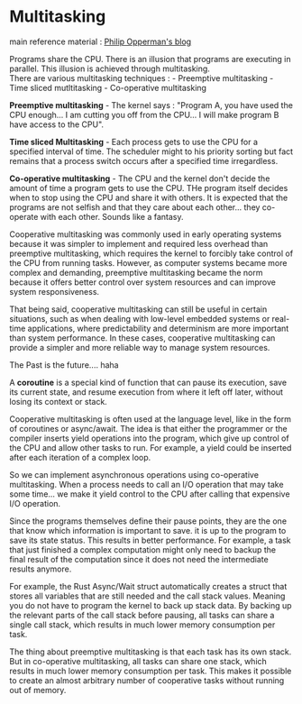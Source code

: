 # Multitasking

main reference material : [Philip Opperman's blog](https://os.phil-opp.com/async-await/)

Programs share the CPU. There is an illusion that programs are executing in parallel. This illusion is achieved through multitasking.    
There are various multitasking techniques :
    - Preemptive multitasking
    - Time sliced mutltitasking
    - Co-operative multitasking

**Preemptive multitasking** - The kernel says : "Program A, you have used the CPU enough... I am cutting you off from the CPU... I will make program B have access to the CPU".

**Time sliced Multitasking** - Each process gets to use the CPU for a specified interval of time. The scheduler might to his priority sorting but fact remains that a process switch occurs after a specified time irregardless.

**Co-operative multitasking** - The CPU and the kernel don't decide the amount of time a program gets to use the CPU. THe program itself decides when to stop using the CPU and share it with others. It is expected that the programs are not selfish and that they care about each other... they co-operate with each other. Sounds like a fantasy.


Cooperative multitasking was commonly used in early operating systems because it was simpler to implement and required less overhead than preemptive multitasking, which requires the kernel to forcibly take control of the CPU from running tasks. However, as computer systems became more complex and demanding, preemptive multitasking became the norm because it offers better control over system resources and can improve system responsiveness.

That being said, cooperative multitasking can still be useful in certain situations, such as when dealing with low-level embedded systems or real-time applications, where predictability and determinism are more important than system performance. In these cases, cooperative multitasking can provide a simpler and more reliable way to manage system resources.

The Past is the future.... haha


A **coroutine** is a special kind of function that can pause its execution, save its current state, and resume execution from where it left off later, without losing its context or stack.

Cooperative multitasking is often used at the language level, like in the form of coroutines or async/await. The idea is that either the programmer or the compiler inserts yield operations into the program, which give up control of the CPU and allow other tasks to run. For example, a yield could be inserted after each iteration of a complex loop.

So we can implement asynchronous operations using co-operative multitasking. When a process needs to call an I/O operation that may take some time... we make it yield control to the CPU after calling that expensive I/O operation.

Since the programs themselves define their pause points, they are the one that know which information is important to save. it is up to the program to save its state status. This results in better performance. For example, a task that just finished a complex computation might only need to backup the final result of the computation since it does not need the intermediate results anymore.  

For example, the Rust Async/Wait struct automatically creates a struct that stores all variables that are still needed and the call stack values. Meaning you do not have to program the kernel to back up stack data. By backing up the relevant parts of the call stack before pausing, all tasks can share a single call stack, which results in much lower memory consumption per task.  

The thing about preemptive multitasking is that each task has its own stack. But in co-operative multitasking, all tasks can share one stack, which results in much lower memory consumption per task. This makes it possible to create an almost arbitrary number of cooperative tasks without running out of memory.






